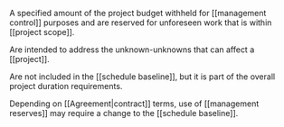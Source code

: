A specified amount of the project budget withheld for [[management control]] purposes and are reserved for unforeseen work that is within [[project scope]].

Are intended to address the unknown-unknowns that can affect a [[project]].

Are not included in the [[schedule baseline]], but it is part of the overall project duration requirements.

Depending on [[Agreement|contract]] terms, use of [[management reserves]] may require a change to the [[schedule baseline]].